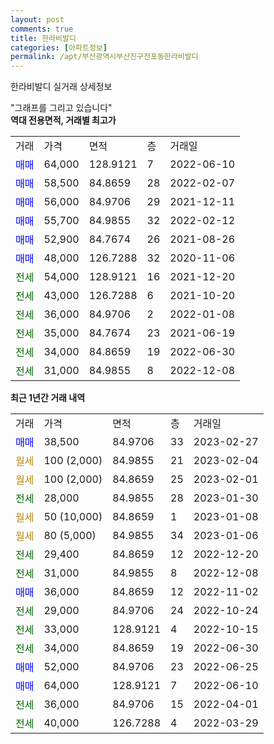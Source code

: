 ```yaml
---
layout: post
comments: true
title: 한라비발디
categories: [아파트정보]
permalink: /apt/부산광역시부산진구전포동한라비발디
---
```


한라비발디 실거래 상세정보

<script type="text/javascript">
  google.charts.load('current', {'packages':['line', 'corechart']});
  google.charts.setOnLoadCallback(drawChart);

  function drawChart() {
    var data = new google.visualization.DataTable();
    data.addColumn('date', '거래일');
    data.addColumn('number', "매매");
    data.addColumn('number', "전세");
    data.addColumn('number', "전매");

    data.addRows([[new Date(Date.parse("2023-02-27")), 38500, null, null], [new Date(Date.parse("2023-02-04")), null, null, null], [new Date(Date.parse("2023-02-01")), null, null, null], [new Date(Date.parse("2023-01-30")), null, 28000, null], [new Date(Date.parse("2023-01-08")), null, null, null], [new Date(Date.parse("2023-01-06")), null, null, null], [new Date(Date.parse("2022-12-20")), null, 29400, null], [new Date(Date.parse("2022-12-08")), null, 31000, null], [new Date(Date.parse("2022-11-02")), 36000, null, null], [new Date(Date.parse("2022-10-24")), null, 29000, null], [new Date(Date.parse("2022-10-15")), null, 33000, null], [new Date(Date.parse("2022-06-30")), null, 34000, null], [new Date(Date.parse("2022-06-25")), 52000, null, null], [new Date(Date.parse("2022-06-10")), 64000, null, null], [new Date(Date.parse("2022-04-01")), null, 36000, null], [new Date(Date.parse("2022-03-29")), null, 40000, null]]);

    var options = {
      hAxis: {
        format: 'yyyy/MM/dd'
      },    
      lineWidth: 0,
      pointsVisible: true,    
      title: '최근 1년간 유형별 실거래가 분포',
      legend: { position: 'bottom' }
    };

    var formatter = new google.visualization.NumberFormat({pattern:'###,###'} );
    formatter.format(data, 1);
    formatter.format(data, 2);
    
    setTimeout(function() {
        var chart = new google.visualization.LineChart(document.getElementById('columnchart_material'));
        chart.draw(data, (options));
        document.getElementById('loading').style.display = 'none';
    }, 200);
  }
</script>


<div id="loading" style="z-index:20; display: block; margin-left: 0px">"그래프를 그리고 있습니다"</div>
<div id="columnchart_material" style="width: 95%; margin-left: 0px; display: block"></div>
<!-- contents start -->
<b>역대 전용면적, 거래별 최고가</b>
<table class="sortable">
    <tr>
      <td>거래</td>
      <td>가격</td>
      <td>면적</td>
      <td>층</td>
      <td>거래일</td>
    </tr>
        <tr>
          <td><a style="color: blue">매매</a></td>
          <td>64,000</td>
          <td>128.9121</td>
          <td>7</td>
          <td>2022-06-10</td>
        </tr>            <tr>
          <td><a style="color: blue">매매</a></td>
          <td>58,500</td>
          <td>84.8659</td>
          <td>28</td>
          <td>2022-02-07</td>
        </tr>            <tr>
          <td><a style="color: blue">매매</a></td>
          <td>56,000</td>
          <td>84.9706</td>
          <td>29</td>
          <td>2021-12-11</td>
        </tr>            <tr>
          <td><a style="color: blue">매매</a></td>
          <td>55,700</td>
          <td>84.9855</td>
          <td>32</td>
          <td>2022-02-12</td>
        </tr>            <tr>
          <td><a style="color: blue">매매</a></td>
          <td>52,900</td>
          <td>84.7674</td>
          <td>26</td>
          <td>2021-08-26</td>
        </tr>            <tr>
          <td><a style="color: blue">매매</a></td>
          <td>48,000</td>
          <td>126.7288</td>
          <td>32</td>
          <td>2020-11-06</td>
        </tr>        
        <tr>
              <td><a style="color: darkgreen">전세</a></td>
              <td>54,000</td>
              <td>128.9121</td>
              <td>16</td>
              <td>2021-12-20</td>
            </tr>            <tr>
              <td><a style="color: darkgreen">전세</a></td>
              <td>43,000</td>
              <td>126.7288</td>
              <td>6</td>
              <td>2021-10-20</td>
            </tr>            <tr>
              <td><a style="color: darkgreen">전세</a></td>
              <td>36,000</td>
              <td>84.9706</td>
              <td>2</td>
              <td>2022-01-08</td>
            </tr>            <tr>
              <td><a style="color: darkgreen">전세</a></td>
              <td>35,000</td>
              <td>84.7674</td>
              <td>23</td>
              <td>2021-06-19</td>
            </tr>            <tr>
              <td><a style="color: darkgreen">전세</a></td>
              <td>34,000</td>
              <td>84.8659</td>
              <td>19</td>
              <td>2022-06-30</td>
            </tr>            <tr>
              <td><a style="color: darkgreen">전세</a></td>
              <td>31,000</td>
              <td>84.9855</td>
              <td>8</td>
              <td>2022-12-08</td>
            </tr>        
    
</table>

<b>최근 1년간 거래 내역</b>

<table class="sortable">
    <tr>
      <td>거래</td>
      <td>가격</td>
      <td>면적</td>
      <td>층</td>
      <td>거래일</td>
    </tr>
    <tr>
      <td><a style="color: blue">매매</a></td>
      <td>38,500</td>
      <td>84.9706</td>
      <td>33</td>
      <td>2023-02-27</td>
    </tr>          <tr>
      <td><a style="color: darkgoldenrod">월세</a></td>
      <td>100 (2,000)</td>
      <td>84.9855</td>
      <td>21</td>
      <td>2023-02-04</td>
    </tr>          <tr>
      <td><a style="color: darkgoldenrod">월세</a></td>
      <td>100 (2,000)</td>
      <td>84.8659</td>
      <td>25</td>
      <td>2023-02-01</td>
    </tr>          <tr>
      <td><a style="color: darkgreen">전세</a></td>
      <td>28,000</td>
      <td>84.9855</td>
      <td>28</td>
      <td>2023-01-30</td>
    </tr>          <tr>
      <td><a style="color: darkgoldenrod">월세</a></td>
      <td>50 (10,000)</td>
      <td>84.8659</td>
      <td>1</td>
      <td>2023-01-08</td>
    </tr>          <tr>
      <td><a style="color: darkgoldenrod">월세</a></td>
      <td>80 (5,000)</td>
      <td>84.9855</td>
      <td>34</td>
      <td>2023-01-06</td>
    </tr>          <tr>
      <td><a style="color: darkgreen">전세</a></td>
      <td>29,400</td>
      <td>84.8659</td>
      <td>12</td>
      <td>2022-12-20</td>
    </tr>          <tr>
      <td><a style="color: darkgreen">전세</a></td>
      <td>31,000</td>
      <td>84.9855</td>
      <td>8</td>
      <td>2022-12-08</td>
    </tr>          <tr>
      <td><a style="color: blue">매매</a></td>
      <td>36,000</td>
      <td>84.8659</td>
      <td>12</td>
      <td>2022-11-02</td>
    </tr>          <tr>
      <td><a style="color: darkgreen">전세</a></td>
      <td>29,000</td>
      <td>84.9706</td>
      <td>24</td>
      <td>2022-10-24</td>
    </tr>          <tr>
      <td><a style="color: darkgreen">전세</a></td>
      <td>33,000</td>
      <td>128.9121</td>
      <td>4</td>
      <td>2022-10-15</td>
    </tr>          <tr>
      <td><a style="color: darkgreen">전세</a></td>
      <td>34,000</td>
      <td>84.8659</td>
      <td>19</td>
      <td>2022-06-30</td>
    </tr>          <tr>
      <td><a style="color: blue">매매</a></td>
      <td>52,000</td>
      <td>84.9706</td>
      <td>23</td>
      <td>2022-06-25</td>
    </tr>          <tr>
      <td><a style="color: blue">매매</a></td>
      <td>64,000</td>
      <td>128.9121</td>
      <td>7</td>
      <td>2022-06-10</td>
    </tr>          <tr>
      <td><a style="color: darkgreen">전세</a></td>
      <td>36,000</td>
      <td>84.9706</td>
      <td>15</td>
      <td>2022-04-01</td>
    </tr>          <tr>
      <td><a style="color: darkgreen">전세</a></td>
      <td>40,000</td>
      <td>126.7288</td>
      <td>4</td>
      <td>2022-03-29</td>
    </tr>      </table>
<!-- contents end -->    

